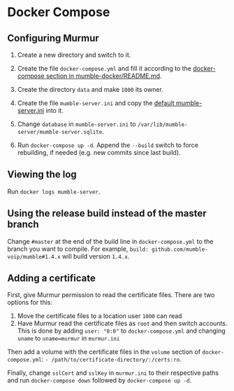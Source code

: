 # Docker Compose

## Configuring Murmur

1. Create a new directory and switch to it.

2. Create the file `docker-compose.yml` and fill it according to the [docker-compose section in mumble-docker/README.md](https://github.com/mumble-voip/mumble-docker/blob/master/README.md#running-the-container-1).

3. Create the directory `data` and make `1000` its owner.

4. Create the file `mumble-server.ini` and copy the [default mumble-server.ini](../auxiliary_files/mumble-server.ini) into it.

5. Change `database` in `mumble-server.ini` to `/var/lib/mumble-server/mumble-server.sqlite`.

6. Run `docker-compose up -d`. Append the `--build` switch to force rebuilding, if needed (e.g. new commits since last build).

## Viewing the log

Run `docker logs mumble-server`.

## Using the release build instead of the master branch

Change `#master` at the end of the build line in `docker-compose.yml` to the branch you want to compile. For example, `build: github.com/mumble-voip/mumble#1.4.x` will build version `1.4.x`.

## Adding a certificate

First, give Murmur permission to read the certificate files. There are two options for this:

1. Move the certificate files to a location user `1000` can read
2. Have Murmur read the certificate files as `root` and then switch accounts. This is done by adding `user: "0:0"` to `docker-compose.yml` and changing `uname` to `uname=murmur` in `murmur.ini`

Then add a volume with the certificate files in the `volume` section of `docker-compose.yml`: `- /path/to/certificate-directory/:/certs:ro`.

Finally, change `sslCert` and `sslKey` in `murmur.ini` to their respective paths and run `docker-compose down` followed by `docker-compose up -d`.
